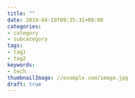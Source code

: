 ```yaml
---
title: ""
date: 2019-04-10T09:35:31+09:00
categories:
- category
- subcategory
tags:
- tag1
- tag2
keywords:
- tech
thumbnailImage: //example.com/image.jpg
draft: true
---
```


